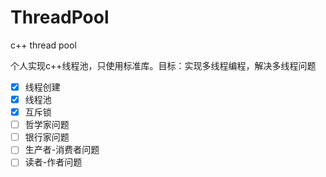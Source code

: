# ThreadPool
c++ thread pool

个人实现c++线程池，只使用标准库。目标：实现多线程编程，解决多线程问题

- [X] 线程创建
- [X] 线程池
- [X] 互斥锁
- [ ] 哲学家问题
- [ ] 银行家问题
- [ ] 生产者-消费者问题
- [ ] 读者-作者问题